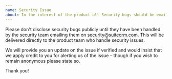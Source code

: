 ```yaml
---
name: Security Issue
about: In the interest of the product all Security bugs should be emailed to security@suitecrm.com
---
```


Please don't disclose security bugs publicly until they have been handled by the security team emailing them on security@suitecrm.com. This will be delivered directly to the product team who handle security issues.

We will provide you an update on the issue if verified and would insist that we apply credit to you for alerting us of the issue – though if you wish to remain anonymous please state so.

Thank you!


